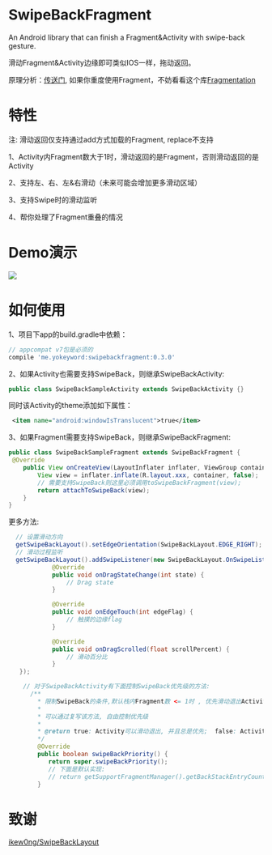 # SwipeBackFragment
An Android library that can finish a Fragment&amp;Activity with swipe-back gesture.

滑动Fragment&Activity边缘即可类似IOS一样，拖动返回。

原理分析：[传送门](http://www.jianshu.com/p/626229ca4dc2),  如果你重度使用Fragment，不妨看看这个库[Fragmentation](https://github.com/YoKeyword/Fragmentation)

# 特性
注: 滑动返回仅支持通过add方式加载的Fragment, replace不支持

1、Activity内Fragment数大于1时，滑动返回的是Fragment，否则滑动返回的是Activity

2、支持左、右、左&右滑动（未来可能会增加更多滑动区域）

3、支持Swipe时的滑动监听

4、帮你处理了Fragment重叠的情况

# Demo演示
<img src="gif/swipe.gif"/>

# 如何使用
1、项目下app的build.gradle中依赖：
````gradle
// appcompat v7包是必须的
compile 'me.yokeyword:swipebackfragment:0.3.0'
````
2、如果Activity也需要支持SwipeBack，则继承SwipeBackActivity:
````java
public class SwipeBackSampleActivity extends SwipeBackActivity {}
````
同时该Activity的theme添加如下属性：
````xml
 <item name="android:windowIsTranslucent">true</item>
````

3、如果Fragment需要支持SwipeBack，则继承SwipeBackFragment:
````java
public class SwipeBackSampleFragment extends SwipeBackFragment {
 @Override
    public View onCreateView(LayoutInflater inflater, ViewGroup container, Bundle savedInstanceState) {
        View view = inflater.inflate(R.layout.xxx, container, false);
        // 需要支持SwipeBack则这里必须调用toSwipeBackFragment(view);
        return attachToSwipeBack(view);
    }
}
````

更多方法:
````java
  // 设置滑动方向
  getSwipeBackLayout().setEdgeOrientation(SwipeBackLayout.EDGE_RIGHT); // EDGE_LEFT(默认),EDGE_ALL
  // 滑动过程监听
  getSwipeBackLayout().addSwipeListener(new SwipeBackLayout.OnSwipeListener() {
            @Override
            public void onDragStateChange(int state) {
                // Drag state
            }

            @Override
            public void onEdgeTouch(int edgeFlag) {
                // 触摸的边缘flag
            }

            @Override
            public void onDragScrolled(float scrollPercent) {
                // 滑动百分比
            }
   });

    // 对于SwipeBackActivity有下面控制SwipeBack优先级的方法:
      /**
        * 限制SwipeBack的条件,默认栈内Fragment数 <= 1时 , 优先滑动退出Activity , 而不是Fragment
        *
        * 可以通过复写该方法, 自由控制优先级
        *
        * @return true: Activity可以滑动退出, 并且总是优先;  false: Activity不允许滑动退出
        */
        @Override
        public boolean swipeBackPriority() {
           return super.swipeBackPriority();
           // 下面是默认实现:
           // return getSupportFragmentManager().getBackStackEntryCount() <= 1;
        }
````

# 致谢
[ikew0ng/SwipeBackLayout](https://github.com/ikew0ng/SwipeBackLayout)

